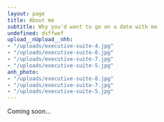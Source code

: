 ```yaml
---
layout: page
title: About me
subtitle: Why you'd want to go on a date with me
undefined: dsffwef
upload__nUpload__nhh:
- "/uploads/executive-suite-4.jpg"
- "/uploads/executive-suite-8.jpg"
- "/uploads/executive-suite-7.jpg"
- "/uploads/executive-suite-5.jpg"
anh_photo:
- "/uploads/executive-suite-8.jpg"
- "/uploads/executive-suite-7.jpg"
- "/uploads/executive-suite-5.jpg"
---
```

Coming soon...

